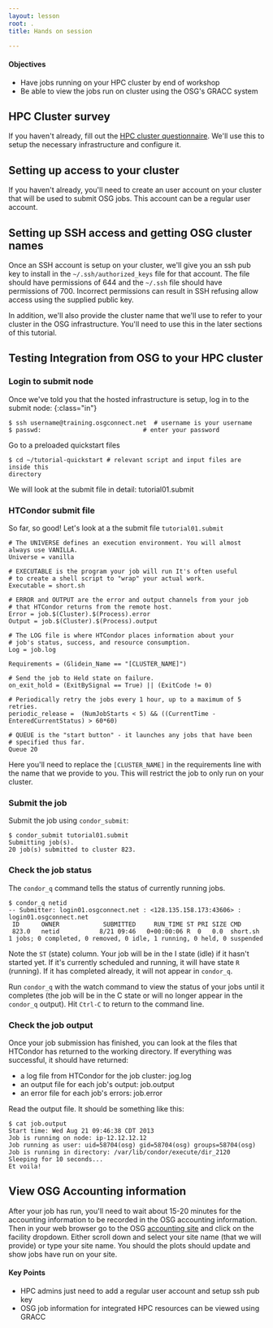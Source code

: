 ```yaml
---
layout: lesson
root: .
title: Hands on session

---
```

<div class="objectives" markdown="1">

#### Objectives
* Have jobs running on your HPC cluster by end of workshop 
* Be able to view the jobs run on cluster using the OSG's GRACC system
</div>

## HPC Cluster survey

If you haven't already, fill out the <a
href="https://goo.gl/forms/8OukxsyG6KBSGHuR2">HPC cluster questionnaire</a>. We'll use
this to setup the necessary infrastructure and configure it.

## Setting up access to your cluster

If you haven't already, you'll need to create an user account on your cluster
that will be used to submit OSG jobs.  This account can be a regular user
account.  

## Setting up SSH access and getting OSG cluster names
Once an SSH account is setup on your cluster, we'll give you an ssh pub key to
install in the `~/.ssh/authorized_keys` file for that account.  The file should
have permissions of 644 and the `~/.ssh` file should have permissions of 700.
Incorrect permissions can result in SSH refusing allow access using the supplied
public key.

In addition, we'll also provide the cluster name that we'll use to refer to your
cluster in the OSG infrastructure.  You'll need to use this in the later
sections of this tutorial. 



## Testing Integration from OSG to your HPC cluster
### Login to submit node 

Once we've told you that the hosted infrastructure is setup, log in to the submit node:
{:class="in"}

~~~
$ ssh username@training.osgconnect.net  # username is your username
$ passwd:                            # enter your password
~~~

Go to a preloaded quickstart files

~~~
$ cd ~/tutorial-quickstart # relevant script and input files are inside this
directory
~~~

We will look at the submit file in detail: tutorial01.submit

### HTCondor submit file

So far, so good! Let's look at a the submit file `tutorial01.submit`

    # The UNIVERSE defines an execution environment. You will almost always use VANILLA.
    Universe = vanilla
    
    # EXECUTABLE is the program your job will run It's often useful
    # to create a shell script to "wrap" your actual work.
    Executable = short.sh
    
    # ERROR and OUTPUT are the error and output channels from your job
    # that HTCondor returns from the remote host.
    Error = job.$(Cluster).$(Process).error
    Output = job.$(Cluster).$(Process).output
    
    # The LOG file is where HTCondor places information about your
    # job's status, success, and resource consumption.
    Log = job.log
    
    Requirements = (Glidein_Name == "[CLUSTER_NAME]")

    # Send the job to Held state on failure. 
    on_exit_hold = (ExitBySignal == True) || (ExitCode != 0)
    
    # Periodically retry the jobs every 1 hour, up to a maximum of 5 retries.
    periodic_release =  (NumJobStarts < 5) && ((CurrentTime - EnteredCurrentStatus) > 60*60)
    
    # QUEUE is the "start button" - it launches any jobs that have been
    # specified thus far.
    Queue 20

Here you'll need to replace the ```[CLUSTER_NAME]``` in the requirements line
with the name that we provide to you.  This will restrict the job to only run on
your cluster.  

### Submit the job 

Submit the job using `condor_submit`:

	$ condor_submit tutorial01.submit
	Submitting job(s). 
	20 job(s) submitted to cluster 823.

### Check the job status

The `condor_q` command tells the status of currently running jobs.

	$ condor_q netid
	-- Submitter: login01.osgconnect.net : <128.135.158.173:43606> : login01.osgconnect.net
	 ID      OWNER            SUBMITTED     RUN_TIME ST PRI SIZE CMD
	 823.0   netid           8/21 09:46   0+00:00:06 R  0   0.0  short.sh
	1 jobs; 0 completed, 0 removed, 0 idle, 1 running, 0 held, 0 suspended

Note the `ST` (state) column. Your job will be in the I state (idle) if
it hasn't started yet. If it's currently scheduled and running, it will
have state `R` (running). If it has completed already, it will not appear
in `condor_q`. 

Run `condor_q` with the watch command to view the status of your jobs until it
completes (the job will be in the C state or will no longer appear in the
`condor_q` output).  Hit `Ctrl-C` to return to the command line.

### Check the job output

Once your job submission has finished, you can look at the files that HTCondor has
returned to the working directory. If everything was successful, it
should have returned:

* a log file from HTCondor for the job cluster: jog.log
* an output file for each job's output: job.output
* an error file for each job's errors: job.error

Read the output file. It should be something like this: 

	$ cat job.output
	Start time: Wed Aug 21 09:46:38 CDT 2013
	Job is running on node: ip-12.12.12.12
	Job running as user: uid=58704(osg) gid=58704(osg) groups=58704(osg)
	Job is running in directory: /var/lib/condor/execute/dir_2120
	Sleeping for 10 seconds...
	Et voila!


## View OSG Accounting information

After your job has run, you'll need to wait about 15-20 minutes for the
accounting information to be recorded in the OSG accounting information.
Then in your web browser go to the OSG 
[accounting site](https://gracc.opensciencegrid.org/dashboard/db/payload-jobs-summary?orgId=1) 
and click on the facility dropdown.  Either scroll down and select your site
name (that we will provide) or type your site name.  You should the plots should
update and show jobs have run on your site.

<div class="keypoints" markdown="1">

#### Key Points
* HPC admins just need to add a regular user account and setup ssh pub key
* OSG job information for integrated HPC resources can be viewed using GRACC


</div>

